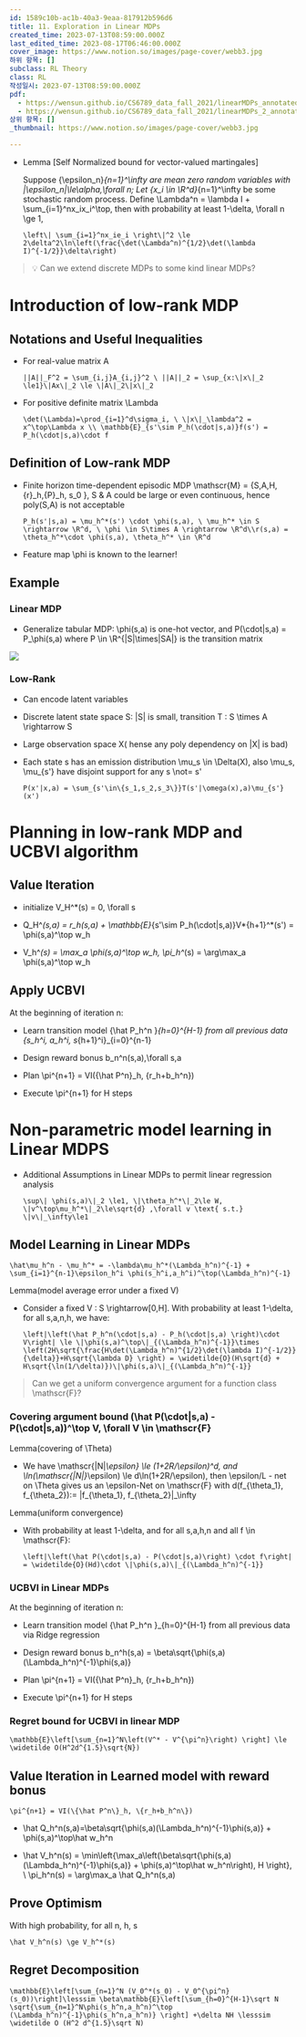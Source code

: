 ```yaml
---
id: 1589c10b-ac1b-40a3-9eaa-817912b596d6
title: 11. Exploration in Linear MDPs
created_time: 2023-07-13T08:59:00.000Z
last_edited_time: 2023-08-17T06:46:00.000Z
cover_image: https://www.notion.so/images/page-cover/webb3.jpg
하위 항목: []
subclass: RL Theory
class: RL
작성일시: 2023-07-13T08:59:00.000Z
pdf:
  - https://wensun.github.io/CS6789_data_fall_2021/linearMDPs_annotated.pdf
  - https://wensun.github.io/CS6789_data_fall_2021/linearMDPs_2_annotated.pdf
상위 항목: []
_thumbnail: https://www.notion.so/images/page-cover/webb3.jpg

---
```


*   Lemma \[Self Normalized bound for vector-valued martingales]

    Suppose {\epsilon\_n}*{n=1}^\infty are mean zero random variables with |\epsilon\_n|\le\alpha,\forall n; Let {x\_i \in \R^d}*{n=1}^\infty be some stochastic random process. Define \Lambda^n = \lambda I + \sum\_{i=1}^nx\_ix\_i^\top, then with probability at least 1-\delta, \forall n \ge 1,

    ```undefined
    \left\| \sum_{i=1}^nx_ie_i \right\|^2 \le 2\delta^2\ln\left(\frac{\det(\Lambda^n)^{1/2}\det(\lambda I)^{-1/2}}\delta\right)
    ```

> 💡 Can we extend discrete MDPs to some kind linear MDPs?

# Introduction of low-rank MDP

## Notations and Useful Inequalities

*   For real-value matrix A

    ```undefined
    ||A||_F^2 = \sum_{i,j}A_{i,j}^2 \ ||A||_2 = \sup_{x:\|x\|_2 \le1}\|Ax\|_2 \le \|A\|_2\|x\|_2
    ```

*   For positive definite matrix \Lambda

    ```undefined
    \det(\Lambda)=\prod_{i=1}^d\sigma_i, \ \|x\|_\lambda^2 = x^\top\Lambda x \\ \mathbb{E}_{s'\sim P_h(\cdot|s,a)}f(s') = P_h(\cdot|s,a)\cdot f
    ```

## Definition of Low-rank MDP

*   Finite horizon time-dependent episodic MDP \mathscr{M} = {S,A,H,{r}\_h,{P}\_h, s\_0 }, S & A could be large or even continuous, hence poly(S,A) is not acceptable

    ```undefined
    P_h(s'|s,a) = \mu_h^*(s') \cdot \phi(s,a), \ \mu_h^* \in S \rightarrow \R^d, \ \phi \in S\times A \rightarrow \R^d\\r(s,a) = \theta_h^*\cdot \phi(s,a), \theta_h^* \in \R^d
    ```

*   Feature map \phi is known to the learner!

## Example

### Linear MDP

*   Generalize tabular MDP: \phi(s,a) is one-hot vector, and P(\cdot|s,a) = P\_\phi(s,a) where P \in \R^{|S|\times|SA|} is the transition matrix

![](https://prod-files-secure.s3.us-west-2.amazonaws.com/0d54cb71-779e-4bdf-883b-5ad3380d7d11/73c05bfe-8868-449c-bc3e-1445af5a630f/Untitled.png?X-Amz-Algorithm=AWS4-HMAC-SHA256\&X-Amz-Content-Sha256=UNSIGNED-PAYLOAD\&X-Amz-Credential=AKIAT73L2G45HZZMZUHI%2F20231128%2Fus-west-2%2Fs3%2Faws4_request\&X-Amz-Date=20231128T004520Z\&X-Amz-Expires=3600\&X-Amz-Signature=f91a0c899c0725d6758a96b818dd588959882fbbd724d1958afc3169efea4e30\&X-Amz-SignedHeaders=host\&x-id=GetObject)

### Low-Rank

*   Can encode latent variables

*   Discrete latent state space S: |S| is small, transition T : S \times A \rightarrow S

*   Large observation space X( hense any poly dependency on |X| is bad)

*   Each state s has an emission distribution \mu\_s \in \Delta(X), also \mu\_s, \mu\_{s'} have disjoint support for any s \not= s'

    ```undefined
    P(x'|x,a) = \sum_{s'\in\{s_1,s_2,s_3\}}T(s'|\omega(x),a)\mu_{s'}(x')
    ```

# Planning in low-rank MDP and UCBVI algorithm

## Value Iteration

*   initialize V\_H^\*(s) = 0, \forall s

*   Q\_H^*(s,a) = r\_h(s,a) + \mathbb{E}*{s'\sim P\_h(\cdot|s,a)}V*{h+1}^*(s') = \phi(s,a)^\top w\_h

*   V\_h^*(s) = \max\_a \phi(s,a)^\top w\_h, \pi\_h^*(s) = \arg\max\_a \phi(s,a)^\top w\_h

## Apply UCBVI

At the beginning of iteration n:

*   Learn transition model {\hat P\_h^n }*{h=0}^{H-1} from all previous data {s\_h^i, a\_h^i, s*{h+1}^i}\_{i=0}^{n-1}

*   Design reward bonus b\_n^n(s,a),\forall s,a

*   Plan \pi^{n+1} = VI({\hat P^n}\_h, {r\_h+b\_h^n})

*   Execute \pi^{n+1} for H steps

# Non-parametric model learning in Linear MDPS

*   Additional Assumptions in Linear MDPs to permit linear regression analysis

    ```undefined
    \sup\| \phi(s,a)\|_2 \le1, \|\theta_h^*\|_2\le W, \|v^\top\mu_h^*\|_2\le\sqrt{d} ,\forall v \text{ s.t.} \|v\|_\infty\le1
    ```

## Model Learning in Linear MDPs

```undefined
\hat\mu_h^n - \mu_h^* = -\lambda\mu_h^*(\Lambda_h^n)^{-1} + \sum_{i=1}^{n-1}\epsilon_h^i \phi(s_h^i,a_h^i)^\top(\Lambda_h^n)^{-1}
```

Lemma(model average error under a fixed V)

*   Consider a fixed V : S \rightarrow\[0,H]. With probability at least 1-\delta, for all s,a,n,h, we have:

    ```undefined
    \left|\left(\hat P_h^n(\cdot|s,a) - P_h(\cdot|s,a) \right)\cdot V\right| \le \|\phi(s,a)^\top\|_{(\Lambda_h^n)^{-1}}\times \left(2H\sqrt{\frac{H\det(\Lambda_h^n)^{1/2}\det(\lambda I)^{-1/2}}{\delta}}+H\sqrt{\lambda D} \right) = \widetilde{O}(H\sqrt{d} + H\sqrt{\ln(1/\delta)})\|\phi(s,a)\|_{(\Lambda_h^n)^{-1}}
    ```

> Can we get a uniform convergence argument for a function class \mathscr{F}?

### Covering argument bound (\hat P(\cdot|s,a) - P(\cdot|s,a))^\top V, \forall V \in \mathscr{F}

Lemma(covering of \Theta)

*   We have \mathscr{|N|*\epsilon} \le (1+2R/\epsilon)^d, and \ln(\mathscr{|N|}*\epsilon) \le d\ln(1+2R/\epsilon), then \epsilon/L - net on \Theta gives us an \epsilon-Net on \mathscr{F} with d(f\_{\theta\_1}, f\_{\theta\_2}):= |f\_{\theta\_1}, f\_{\theta\_2}|\_\infty

Lemma(uniform convergence)

*   With probability at least 1-\delta, and for all s,a,h,n and all f \in \mathscr{F}:

    ```undefined
    \left|\left(\hat P(\cdot|s,a) - P(\cdot|s,a)\right) \cdot f\right| = \widetilde{O}(Hd)\cdot \|\phi(s,a)\|_{(\Lambda_h^n)^{-1}}
    ```

### UCBVI in Linear MDPs

At the beginning of iteration n:

*   Learn transition model {\hat P\_h^n }\_{h=0}^{H-1} from all previous data via Ridge regression

*   Design reward bonus b\_n^h(s,a) = \beta\sqrt{\phi(s,a)(\Lambda\_h^n)^{-1}\phi(s,a)}

*   Plan \pi^{n+1} = VI({\hat P^n}\_h, {r\_h+b\_h^n})

*   Execute \pi^{n+1} for H steps

### Regret bound for UCBVI in linear MDP

```undefined
\mathbb{E}\left[\sum_{n=1}^N\left(V^* - V^{\pi^n}\right) \right] \le \widetilde O(H^2d^{1.5}\sqrt{N})
```

## Value Iteration in Learned model with reward bonus

```undefined
\pi^{n+1} = VI(\{\hat P^n\}_h, \{r_h+b_h^n\})
```

*   \hat Q\_h^n(s,a)=\beta\sqrt{\phi(s,a)(\Lambda\_h^n)^{-1}\phi(s,a)} + \phi(s,a)^\top\hat w\_h^n

*   \hat V\_h^n(s) = \min\left{\max\_a\left(\beta\sqrt{\phi(s,a)(\Lambda\_h^n)^{-1}\phi(s,a)} + \phi(s,a)^\top\hat w\_h^n\right), H \right}, \ \pi\_h^n(s) = \arg\max\_a \hat Q\_h^n(s,a)

## Prove Optimism

With high probability, for all n, h, s

```undefined
\hat V_h^n(s) \ge V_h^*(s)
```

## Regret Decomposition

```undefined
\mathbb{E}\left[\sum_{n=1}^N (V_0^*(s_0) - V_0^{\pi^n}(s_0))\right]\lesssim \beta\mathbb{E}\left[\sum_{h=0}^{H-1}\sqrt N \sqrt{\sum_{n=1}^N\phi(s_h^n,a_h^n)^\top (\Lambda_h^n)^{-1}\phi(s_h^n,a_h^n)} \right] +\delta NH \lesssim \widetilde O (H^2 d^{1.5}\sqrt N)
```
